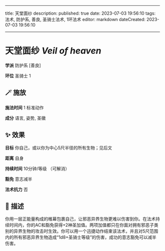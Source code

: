 
---
title: 天堂面纱
description: 
published: true
date: 2023-07-03 19:56:10
tags: 法术, 防护系, 善良, 圣骑士法术, 1环法术
editor: markdown
dateCreated: 2023-07-03 19:56:10

---

# **天堂面纱** *Veil of heaven*

**学派** 防护系 \[善良\] 

**环位** 圣骑士 1

## 🪄 施放

**施法时间** 1 标准动作

**成分** 语言, 姿势, 圣徽

## ✨ 效果 

**目标** 你自己，或以你为中心5尺半径的所有生物；见后文 

**距离** 自身  

**持续时间** 10分钟/等级 （可解消） 

**豁免** 意志减半

**法术抗力** 否

## 📖 描述

你用一层正能量构成的帷幕包裹自己，让邪恶异界生物更难以伤害到你。在法术持续时间内，你的AC和豁免获得+2神圣加值。两项加值都只在你面对拥有邪恶子类别的异界生物的攻击时生效。你可以用一个迅捷动作结束该法术，并且对5尺范围内的所有邪恶异界生物造成“1d8+圣骑士等级”的伤害，成功的意志豁免可以减半伤害。
    